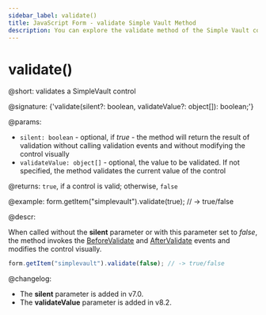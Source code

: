 ```yaml
---
sidebar_label: validate()
title: JavaScript Form - validate Simple Vault Method 
description: You can explore the validate method of the Simple Vault control of Form in the documentation of the DHTMLX JavaScript UI library. Browse developer guides and API reference, try out code examples and live demos, and download a free 30-day evaluation version of DHTMLX Suite.
---
```


# validate()

@short: validates a SimpleVault control

@signature: {'validate(silent?: boolean, validateValue?: object[]): boolean;'}

@params:
- `silent: boolean` - optional, if *true* - the method will return the result of validation without calling validation events and without modifying the control visually
- `validateValue: object[]` - optional, the value to be validated. If not specified, the method validates the current value of the control

@returns:
`true`, if a control is valid; otherwise, `false`

@example:
form.getItem("simplevault").validate(true);
// -> true/false

@descr:

When called without the **silent** parameter or with this parameter set to *false*, the method invokes the [BeforeValidate](form/api/simplevault/simplevault_beforevalidate_event.md) and [AfterValidate](form/api/simplevault/simplevault_aftervalidate_event.md) events and modifies the control visually.

```javascript
form.getItem("simplevault").validate(false); // -> true/false
```

@changelog:
- The **silent** parameter is added in v7.0.
- The **validateValue** parameter is added in v8.2.
